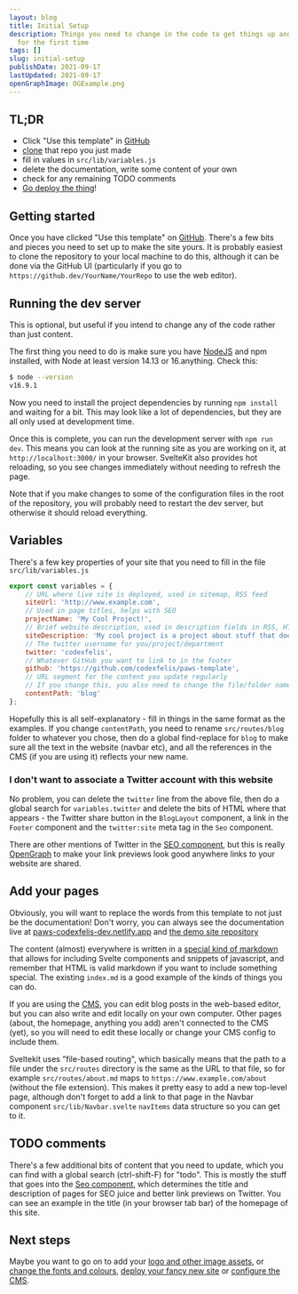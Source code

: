 ```yaml
---
layout: blog
title: Initial Setup
description: Things you need to change in the code to get things up and running
  for the first time
tags: []
slug: initial-setup
publishDate: 2021-09-17
lastUpdated: 2021-09-17
openGraphImage: OGExample.png
---
```


## TL;DR

- Click "Use this template" in [GitHub](https://github.com/codexfelis/paws-template)
- [clone](https://docs.github.com/en/repositories/creating-and-managing-repositories/cloning-a-repository) that repo you just made
- fill in values in `src/lib/variables.js`
- delete the documentation, write some content of your own
- check for any remaining TODO comments
- [Go deploy the thing](/blog/deployment)!

## Getting started

Once you have clicked "Use this template" on [GitHub](https://github.com/codexfelis/paws-template). There's a few bits and pieces you need to set up to make the site yours. It is probably easiest to clone the repository to your local machine to do this, although it can be done via the GitHub UI (particularly if you go to `https://github.dev/YourName/YourRepo` to use the web editor).

## Running the dev server

This is optional, but useful if you intend to change any of the code rather than just content.

The first thing you need to do is make sure you have [NodeJS](https://nodejs.org/en/download/) and npm installed, with Node at least version 14.13 or 16.anything. Check this:

```sh
$ node --version
v16.9.1
```

Now you need to install the project dependencies by running `npm install` and waiting for a bit. This may look like a lot of dependencies, but they are all only used at development time.

Once this is complete, you can run the development server with `npm run dev`. This means you can look at the running site as you are working on it, at `http://localhost:3000/` in your browser. SvelteKit also provides hot reloading, so you see changes immediately without needing to refresh the page.

Note that if you make changes to some of the configuration files in the root of the repository, you will probably need to restart the dev server, but otherwise it should reload everything.

## Variables

There's a few key properties of your site that you need to fill in the file `src/lib/variables.js`

```js
export const variables = {
	// URL where live site is deployed, used in sitemap, RSS feed
	siteUrl: 'http://www.example.com',
	// Used in page titles, helps with SEO
	projectName: 'My Cool Project!',
	// Brief website description, used in description fields in RSS, HTML head. Helps with SEO
	siteDescription: 'My cool project is a project about stuff that does things.',
	// The twitter username for you/project/department
	twitter: 'codexfelis',
	// Whatever GitHub you want to link to in the footer
	github: 'https://github.com/codexfelis/paws-template',
	// URL segment for the content you update regularly
	// If you change this, you also need to change the file/folder names
	contentPath: 'blog'
};
```

Hopefully this is all self-explanatory - fill in things in the same format as the examples.
If you change `contentPath`, you need to rename `src/routes/blog` folder to whatever you chose, then do a global find-replace for `blog` to make sure all the text in the website (navbar etc), and all the references in the CMS (if you are using it) reflects your new name.

### I don't want to associate a Twitter account with this website

No problem, you can delete the `twitter` line from the above file, then do a global search for `variables.twitter` and delete the bits of HTML where that appears - the Twitter share button in the `BlogLayout` component, a link in the `Footer` component and the `twitter:site` meta tag in the `Seo` component.

There are other mentions of Twitter in the [SEO component](/blog/seo), but this is really [OpenGraph](https://ogp.me/) to make your link previews look good anywhere links to your website are shared.

## Add your pages

Obviously, you will want to replace the words from this template to not just be the documentation!
Don't worry, you can always see the documentation live at [paws-codexfelis-dev.netlify.app](https://paws.codexfelis.dev) and [the demo site repository](https://github.com/codexfelis/paws-demo)

The content (almost) everywhere is written in a [special kind of markdown](https://mdsvex.pngwn.io/) that allows for including Svelte components and snippets of javascript, and remember that HTML is valid markdown if you want to include something special.
The existing `index.md` is a good example of the kinds of things you can do.

If you are using the [CMS](/blog/cms), you can edit blog posts in the web-based editor, but you can also write and edit locally on your own computer.
Other pages (about, the homepage, anything you add) aren't connected to the CMS (yet), so you will need to edit these locally or change your CMS config to include them.

Sveltekit uses "file-based routing", which basically means that the path to a file under the `src/routes` directory is the same as the URL to that file, so for example `src/routes/about.md` maps to `https://www.example.com/about` (without the file extension).
This makes it pretty easy to add a new top-level page, although don't forget to add a link to that page in the Navbar component `src/lib/Navbar.svelte` `navItems` data structure so you can get to it.

## TODO comments

There's a few additional bits of content that you need to update, which you can find with a global search (ctrl-shift-F) for "todo".
This is mostly the stuff that goes into the [Seo component](/blog/seo), which determines the title and description of pages for SEO juice and better link previews on Twitter.
You can see an example in the title (in your browser tab bar) of the homepage of this site.

## Next steps

Maybe you want to go on to add your [logo and other image assets](/blog/assets), or [change the fonts and colours](/blog/theming), [deploy your fancy new site](/blog/deployment) or [configure the CMS](/blog/cms).
